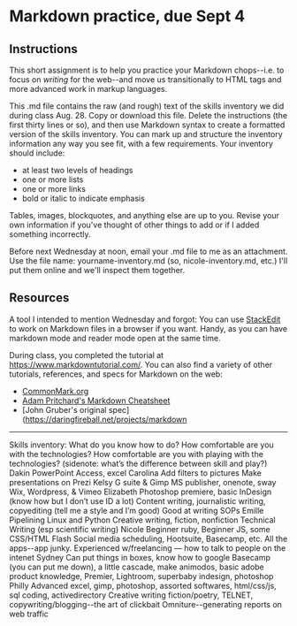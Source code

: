 # Markdown practice, due Sept 4

## Instructions

This short assignment is to help you practice your Markdown chops--i.e. to focus on *writing* for the web--and move us transitionally to HTML tags and more advanced work in markup languages.

This .md file contains the raw (and rough) text of the skills inventory we did during class Aug. 28. Copy or download this file. Delete the instructions (the first thirty lines or so), and then use Markdown syntax to create a formatted version of the skills inventory. You can mark up and structure the inventory information any way you see fit, with a few requirements. Your inventory should include:

- at least two levels of headings
- one or more lists
- one or more links
- bold or italic to indicate emphasis

Tables, images, blockquotes, and anything else are up to you. Revise your own information if you've thought of other things to add or if I added something incorrectly.

Before next Wednesday at noon, email  your .md file to me as an attachment. Use the file name: yourname-inventory.md  (so, nicole-inventory.md, etc.) I'll put them online and we'll inspect them together. 

## Resources

A tool I intended to mention Wednesday and forgot: You can use [StackEdit](https://stackedit.io) to work on Markdown files in a browser if you want. Handy, as you can have  markdown mode and reader mode open at the same time.

During class, you completed the tutorial at https://www.markdowntutorial.com/. You can also find a variety of other tutorials, references, and specs for Markdown on the web:
- [CommonMark.org](https://commonmark.org/help)
- [Adam Pritchard's Markdown Cheatsheet](https://github.com/adam-p/markdown-here/wiki/Markdown-Cheatsheet)
- [John Gruber's original spec](https://daringfireball.net/projects/markdown


---

Skills inventory:
What do you know how to do?
How comfortable are you with the technologies? How comfortable are you with playing with the technologies?  (sidenote: what’s the difference between skill and play?)
Dakin
PowerPoint
Access, excel
Carolina
Add filters to pictures
Make presentations on Prezi
Kelsy
G suite & Gimp
MS publisher, onenote, sway
Wix, Wordpress, & Vimeo
Elizabeth
Photoshop premiere, basic InDesign (know how but I don’t use ID a lot)
Content writing, journalistic writing, copyediting (tell me a style and I’m good)
Good at writing SOPs
Emille
Pipelining Linux and Python
Creative writing, fiction, nonfiction
Technical Writing (esp scientific writing)
Nicole
Beginner ruby, Beginner JS, some CSS/HTML
Flash
Social media scheduling, Hootsuite, Basecamp, etc. All the apps--app junky.
Experienced w/freelancing — how to talk to people on the intenet
Sydney
Can put things in boxes, know how to google
Basecamp (you can put me down), a little cascade, make animodos, basic adobe product knowledge, Premier, Lightroom, superbaby indesign, photoshop
Philly
Advanced excel, gimp, photoshop, assorted softwares, html/css/js, sql coding, activedirectory
Creative writing fiction/poetry, TELNET, copywriting/blogging--the art of clickbait
Omniture--generating reports on web traffic

